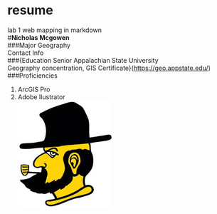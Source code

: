 # resume
lab 1 web mapping in markdown  
#**Nicholas Mcgowen**  
###Major Geography  
Contact Info  
###{Education Senior Appalachian State University  
Geography concentration, GIS Certificate}(https://geo.appstate.edu/)  
###Proficiencies
1. ArcGIS Pro  
2. Adobe Ilustrator  
![alt text](image-1.png)  
